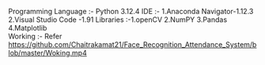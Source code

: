 Programming Language :- Python 3.12.4
IDE :- 1.Anaconda Navigator-1.12.3 
       2.Visual Studio Code -1.91
Libraries :-1.openCV  2.NumPY  3.Pandas  4.Matplotlib   
Working :- Refer https://github.com/Chaitrakamat21/Face_Recognition_Attendance_System/blob/master/Woking.mp4
